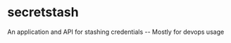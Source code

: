 secretstash
===========

An application and API for stashing credentials -- Mostly for devops usage
